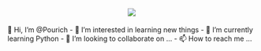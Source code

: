 <h1 align="center">
  <a href="https://git.io/typing-svg">
    <img src="https://readme-typing-svg.herokuapp.com/?lines=Hello,+There!+👋;I'm+Pouria+Shahriari...;A+Web+developer;Nice+to+meet+you!&center=true&size=30&color=fe428e">
  </a>
</h1>
 👋 Hi, I’m @Pourich
- 👀 I’m interested in learning new things
- 🌱 I’m currently learning Python
- 💞️ I’m looking to collaborate on ...
- 📫 How to reach me ...

<!---
Pourich/Pourich is a ✨ special ✨ repository because its `README.md` (this file) appears on your GitHub profile.
You can click the Preview link to take a look at your changes.
--->
